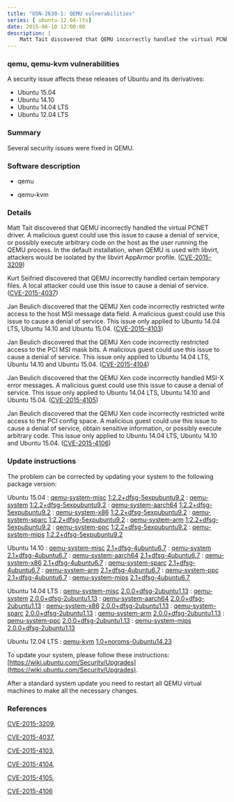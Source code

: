 ```yaml
---
title: "USN-2630-1: QEMU vulnerabilities"
series: [ ubuntu-12.04-lts]
date: 2015-06-10 12:00:00
description: |
    Matt Tait discovered that QEMU incorrectly handled the virtual PCNET driver. A malicious guest could use this issue to cause a denial of service, or possibly execute arbitrary code on the host as the user running the QEMU process. In the default installation, when QEMU is used with libvirt, attackers would be isolated by the libvirt AppArmor profile. ([CVE-2015-3209](http://people.ubuntu.com/~ubuntu-security/cve/CVE-2015-3209))
--- 
```

 
 


### qemu, qemu-kvm vulnerabilities

A security issue affects these releases of Ubuntu and its derivatives:

* Ubuntu 15.04
* Ubuntu 14.10
* Ubuntu 14.04 LTS
* Ubuntu 12.04 LTS

### Summary

Several security issues were fixed in QEMU. 

### Software description

* qemu 

* qemu-kvm 

### Details

Matt Tait discovered that QEMU incorrectly handled the virtual PCNET driver. A malicious guest could use this issue to cause a denial of service, or possibly execute arbitrary code on the host as the user running the QEMU process. In the default installation, when QEMU is used with libvirt, attackers would be isolated by the libvirt AppArmor profile. ([CVE-2015-3209](http://people.ubuntu.com/~ubuntu-security/cve/CVE-2015-3209))

Kurt Seifried discovered that QEMU incorrectly handled certain temporary files. A local attacker could use this issue to cause a denial of service. ([CVE-2015-4037](http://people.ubuntu.com/~ubuntu-security/cve/CVE-2015-4037))

Jan Beulich discovered that the QEMU Xen code incorrectly restricted write access to the host MSI message data field. A malicious guest could use this issue to cause a denial of service. This issue only applied to Ubuntu 14.04 LTS, Ubuntu 14.10 and Ubuntu 15.04. ([CVE-2015-4103](http://people.ubuntu.com/~ubuntu-security/cve/CVE-2015-4103))

Jan Beulich discovered that the QEMU Xen code incorrectly restricted access to the PCI MSI mask bits. A malicious guest could use this issue to cause a denial of service. This issue only applied to Ubuntu 14.04 LTS, Ubuntu 14.10 and Ubuntu 15.04. ([CVE-2015-4104](http://people.ubuntu.com/~ubuntu-security/cve/CVE-2015-4104))

Jan Beulich discovered that the QEMU Xen code incorrectly handled MSI-X error messages. A malicious guest could use this issue to cause a denial of service. This issue only applied to Ubuntu 14.04 LTS, Ubuntu 14.10 and Ubuntu 15.04. ([CVE-2015-4105](http://people.ubuntu.com/~ubuntu-security/cve/CVE-2015-4105))

Jan Beulich discovered that the QEMU Xen code incorrectly restricted write access to the PCI config space. A malicious guest could use this issue to cause a denial of service, obtain sensitive information, or possibly execute arbitrary code. This issue only applied to Ubuntu 14.04 LTS, Ubuntu 14.10 and Ubuntu 15.04. ([CVE-2015-4106](http://people.ubuntu.com/~ubuntu-security/cve/CVE-2015-4106)) 

### Update instructions

The problem can be corrected by updating your system to the following package version:

Ubuntu 15.04
 : [qemu-system-misc](https://launchpad.net/ubuntu/+source/qemu) <span> [1:2.2+dfsg-5expubuntu9.2](https://launchpad.net/ubuntu/+source/qemu/1:2.2+dfsg-5expubuntu9.2) </span> 
 : [qemu-system](https://launchpad.net/ubuntu/+source/qemu) <span> [1:2.2+dfsg-5expubuntu9.2](https://launchpad.net/ubuntu/+source/qemu/1:2.2+dfsg-5expubuntu9.2) </span> 
 : [qemu-system-aarch64](https://launchpad.net/ubuntu/+source/qemu) <span> [1:2.2+dfsg-5expubuntu9.2](https://launchpad.net/ubuntu/+source/qemu/1:2.2+dfsg-5expubuntu9.2) </span> 
 : [qemu-system-x86](https://launchpad.net/ubuntu/+source/qemu) <span> [1:2.2+dfsg-5expubuntu9.2](https://launchpad.net/ubuntu/+source/qemu/1:2.2+dfsg-5expubuntu9.2) </span> 
 : [qemu-system-sparc](https://launchpad.net/ubuntu/+source/qemu) <span> [1:2.2+dfsg-5expubuntu9.2](https://launchpad.net/ubuntu/+source/qemu/1:2.2+dfsg-5expubuntu9.2) </span> 
 : [qemu-system-arm](https://launchpad.net/ubuntu/+source/qemu) <span> [1:2.2+dfsg-5expubuntu9.2](https://launchpad.net/ubuntu/+source/qemu/1:2.2+dfsg-5expubuntu9.2) </span> 
 : [qemu-system-ppc](https://launchpad.net/ubuntu/+source/qemu) <span> [1:2.2+dfsg-5expubuntu9.2](https://launchpad.net/ubuntu/+source/qemu/1:2.2+dfsg-5expubuntu9.2) </span> 
 : [qemu-system-mips](https://launchpad.net/ubuntu/+source/qemu) <span> [1:2.2+dfsg-5expubuntu9.2](https://launchpad.net/ubuntu/+source/qemu/1:2.2+dfsg-5expubuntu9.2) </span> 

Ubuntu 14.10
 : [qemu-system-misc](https://launchpad.net/ubuntu/+source/qemu) <span> [2.1+dfsg-4ubuntu6.7](https://launchpad.net/ubuntu/+source/qemu/2.1+dfsg-4ubuntu6.7) </span> 
 : [qemu-system](https://launchpad.net/ubuntu/+source/qemu) <span> [2.1+dfsg-4ubuntu6.7](https://launchpad.net/ubuntu/+source/qemu/2.1+dfsg-4ubuntu6.7) </span> 
 : [qemu-system-aarch64](https://launchpad.net/ubuntu/+source/qemu) <span> [2.1+dfsg-4ubuntu6.7](https://launchpad.net/ubuntu/+source/qemu/2.1+dfsg-4ubuntu6.7) </span> 
 : [qemu-system-x86](https://launchpad.net/ubuntu/+source/qemu) <span> [2.1+dfsg-4ubuntu6.7](https://launchpad.net/ubuntu/+source/qemu/2.1+dfsg-4ubuntu6.7) </span> 
 : [qemu-system-sparc](https://launchpad.net/ubuntu/+source/qemu) <span> [2.1+dfsg-4ubuntu6.7](https://launchpad.net/ubuntu/+source/qemu/2.1+dfsg-4ubuntu6.7) </span> 
 : [qemu-system-arm](https://launchpad.net/ubuntu/+source/qemu) <span> [2.1+dfsg-4ubuntu6.7](https://launchpad.net/ubuntu/+source/qemu/2.1+dfsg-4ubuntu6.7) </span> 
 : [qemu-system-ppc](https://launchpad.net/ubuntu/+source/qemu) <span> [2.1+dfsg-4ubuntu6.7](https://launchpad.net/ubuntu/+source/qemu/2.1+dfsg-4ubuntu6.7) </span> 
 : [qemu-system-mips](https://launchpad.net/ubuntu/+source/qemu) <span> [2.1+dfsg-4ubuntu6.7](https://launchpad.net/ubuntu/+source/qemu/2.1+dfsg-4ubuntu6.7) </span> 

Ubuntu 14.04 LTS
 : [qemu-system-misc](https://launchpad.net/ubuntu/+source/qemu) <span> [2.0.0+dfsg-2ubuntu1.13](https://launchpad.net/ubuntu/+source/qemu/2.0.0+dfsg-2ubuntu1.13) </span> 
 : [qemu-system](https://launchpad.net/ubuntu/+source/qemu) <span> [2.0.0+dfsg-2ubuntu1.13](https://launchpad.net/ubuntu/+source/qemu/2.0.0+dfsg-2ubuntu1.13) </span> 
 : [qemu-system-aarch64](https://launchpad.net/ubuntu/+source/qemu) <span> [2.0.0+dfsg-2ubuntu1.13](https://launchpad.net/ubuntu/+source/qemu/2.0.0+dfsg-2ubuntu1.13) </span> 
 : [qemu-system-x86](https://launchpad.net/ubuntu/+source/qemu) <span> [2.0.0+dfsg-2ubuntu1.13](https://launchpad.net/ubuntu/+source/qemu/2.0.0+dfsg-2ubuntu1.13) </span> 
 : [qemu-system-sparc](https://launchpad.net/ubuntu/+source/qemu) <span> [2.0.0+dfsg-2ubuntu1.13](https://launchpad.net/ubuntu/+source/qemu/2.0.0+dfsg-2ubuntu1.13) </span> 
 : [qemu-system-arm](https://launchpad.net/ubuntu/+source/qemu) <span> [2.0.0+dfsg-2ubuntu1.13](https://launchpad.net/ubuntu/+source/qemu/2.0.0+dfsg-2ubuntu1.13) </span> 
 : [qemu-system-ppc](https://launchpad.net/ubuntu/+source/qemu) <span> [2.0.0+dfsg-2ubuntu1.13](https://launchpad.net/ubuntu/+source/qemu/2.0.0+dfsg-2ubuntu1.13) </span> 
 : [qemu-system-mips](https://launchpad.net/ubuntu/+source/qemu) <span> [2.0.0+dfsg-2ubuntu1.13](https://launchpad.net/ubuntu/+source/qemu/2.0.0+dfsg-2ubuntu1.13) </span> 

Ubuntu 12.04 LTS
 : [qemu-kvm](https://launchpad.net/ubuntu/+source/qemu-kvm) <span> [1.0+noroms-0ubuntu14.23](https://launchpad.net/ubuntu/+source/qemu-kvm/1.0+noroms-0ubuntu14.23) </span> 

To update your system, please follow these instructions: [https://wiki.ubuntu.com/Security/Upgrades](https://wiki.ubuntu.com/Security/Upgrades).

After a standard system update you need to restart all QEMU virtual machines to make all the necessary changes. 

### References

 
 [CVE-2015-3209](http://people.ubuntu.com/~ubuntu-security/cve/CVE-2015-3209), 

 [CVE-2015-4037](http://people.ubuntu.com/~ubuntu-security/cve/CVE-2015-4037), 

 [CVE-2015-4103](http://people.ubuntu.com/~ubuntu-security/cve/CVE-2015-4103), 

 [CVE-2015-4104](http://people.ubuntu.com/~ubuntu-security/cve/CVE-2015-4104), 

 [CVE-2015-4105](http://people.ubuntu.com/~ubuntu-security/cve/CVE-2015-4105), 

 [CVE-2015-4106](http://people.ubuntu.com/~ubuntu-security/cve/CVE-2015-4106)
 


